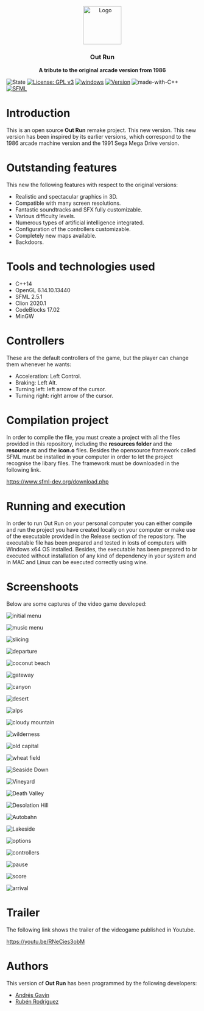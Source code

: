 <p align="center">
  <img src="https://i.ibb.co/d6hxFq1/logo.png" alt="Logo" width=100 height=100>

  <h3 align="center">Out Run</h3>

  <p align="center">
    <b>A tribute to the original arcade version from 1986</b> <br>
  </p>
</p>

![State](https://img.shields.io/badge/Context-Up%20to%20date-%20%2329f305)
[![License: GPL v3](https://img.shields.io/badge/License-GPLv3-blue.svg)](https://www.gnu.org/licenses/gpl-3.0) 
[![windows](https://img.shields.io/badge/Windows%20-compatible-f305b2.svg)](https://www.microsoft.com/es-es/windows) 
[![Version](https://img.shields.io/badge/Version%20-1.0-0fd5f9.svg)](https://github.com/ZgzInfinity/OutRun/releases)
![made-with-C++](https://img.shields.io/badge/Made%20with-C++-600ff9.svg)
[![SFML](https://img.shields.io/badge/Requeriment%20-SFML-f9720f.svg)](https://www.sfml-dev.org/)

# Introduction

This is an open source **Out Run** remake project. This new version. This new version has been inspired by its earlier versions,
which correspond to the 1986 arcade machine version and the 1991 Sega Mega Drive version.

# Outstanding features

This new the following features with respect to the original versions:

* Realistic and spectacular graphics in 3D.
* Compatible with many screen resolutions.
* Fantastic soundtracks and SFX fully customizable.
* Various difficulty levels.
* Numerous types of artificial intelligence integrated.
* Configuration of the controllers customizable.
* Completely new maps available.
* Backdoors.

# Tools and technologies used
* C++14
* OpenGL 6.14.10.13440
* SFML 2.5.1
* Clion 2020.1
* CodeBlocks 17.02
* MinGW 

# Controllers

These are the default controllers of the game, but the player can change them whenever he wants:

* Acceleration: Left Control.
* Braking: Left Alt.
* Turning left: left arrow of the cursor.
* Turning right: right arrow of the cursor.

# Compilation project

In order to compile the file, you must create a project with all the files provided in this repository, including the 
**resources folder** and the **resource.rc** and the **icon.o** files. Besides the opensource framework called SFML must be
installed in your computer in order to let the project recognise the libary files. The framework must be downloaded in the
following link.

https://www.sfml-dev.org/download.php

# Running and execution

In order to run Out Run on your personal computer you can either compile and run the project you have created locally 
on your computer or make use of the executable provided in the Release section of the repository. The executable file has
been prepared and tested in losts of computers with Windows x64 OS installed. Besides, the executable has been prepared to br
executed without installation of any kind of dependency in your system and in MAC and Linux can be executed correctly using 
wine.

# Screenshoots

Below are some captures of the video game developed:

![initial menu](https://i.ibb.co/3CjNq8j/46.jpg)

![music menu](https://i.ibb.co/J39HQjp/48.jpg)

![slicing](https://i.ibb.co/BT30R7D/22.jpg)

![departure](https://i.ibb.co/0M31dPL/25.jpg)

![coconut beach](https://i.ibb.co/8mFp5Jf/29.jpg)

![gateway](https://i.ibb.co/N6m8qx0/30.jpg)

![canyon](https://i.ibb.co/LZCy8Tz/31.jpg)

![desert](https://i.ibb.co/wyQFXzg/32.jpg)

![alps](https://i.ibb.co/MNSks9G/33.jpg)

![cloudy mountain](https://i.ibb.co/hLXDJt5/34.jpg)

![wilderness](https://i.ibb.co/qRz9C14/35.jpg)

![old capital](https://i.ibb.co/r5XrDVM/36.jpg)

![wheat field](https://i.ibb.co/GczNQWM/37.jpg)

![Seaside Down](https://i.ibb.co/Gktfwkr/38.jpg)

![Vineyard](https://i.ibb.co/yyC6nvC/39.jpg)

![Death Valley](https://i.ibb.co/mGDjjpY/40.jpg)

![Desolation Hill](https://i.ibb.co/jMP2TRt/41.jpg)

![Autobahn](https://i.ibb.co/LhWD4ZX/42.jpg)

![Lakeside](https://i.ibb.co/jvzPhGJ/43.jpg)

![options](https://i.ibb.co/LxjvtcL/53.jpg)

![controllers](https://i.ibb.co/rbB57mn/56.jpg)

![pause](https://i.ibb.co/RS1dkST/52.jpg)

![score](https://i.ibb.co/19qs10b/27.jpg)

![arrival](https://i.ibb.co/drwJnx7/58.jpg)

# Trailer

The following link shows the trailer of the videogame published in Youtube.

https://youtu.be/RNeCies3obM

# Authors

This version of **Out Run** has been programmed by the following developers:

* [Andrés Gavín](https://github.com/agavinm)
* [Rubén Rodríguez](https://github.com/ZgzInfinity)






